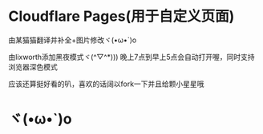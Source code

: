 Cloudflare Pages(用于自定义页面)
================================

由某猫猫翻译并补全+图片修改ヾ(•ω•`)o

由lixworth添加黑夜模式ヾ(^▽^*)))
晚上7点到早上5点会自动打开喔，同时支持浏览器深色模式

应该还算挺好看的叭，喜欢的话阔以fork一下并且给颗小星星哦

ヾ(•ω•`)o
============

